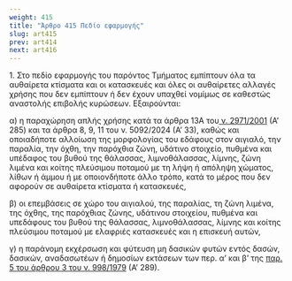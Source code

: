 ```yaml
---
weight: 415
title: "Άρθρο 415 Πεδίο εφαρμογής"
slug: art415
prev: art414
next: art416
---
```


1\. Στο πεδίο εφαρμογής του παρόντος Τμήματος εμπίπτουν όλα τα αυθαίρετα κτίσματα και οι κατασκευές και όλες οι αυθαίρετες αλλαγές χρήσης που δεν εμπίπτουν ή δεν έχουν υπαχθεί νομίμως σε καθεστώς αναστολής επιβολής κυρώσεων. Εξαιρούνται:

α) η παραχώρηση απλής χρήσης κατά τα άρθρα 13Α του<a href="https://ia37rg02wpsa01.blob.core.windows.net/fek/01/2001/20010100285.pdf" title="Δείτε το Σχετικό"> ν. 2971/2001</a> (Α’ 285) και τα άρθρα 8, 9, 11 του ν. 5092/2024 (Α’ 33), καθώς και οποιαδήποτε αλλοίωση της μορφολογίας του εδάφους στον αιγιαλό, την παραλία, την όχθη, την παρόχθια ζώνη, υδάτινο στοιχείο, πυθμένα και υπέδαφος του βυθού της θάλασσας, λιμνοθάλασσας, λίμνης, ζώνη λιμένα και κοίτης πλεύσιμου ποταμού με τη λήψη ή απόληψη χώματος, λίθων ή άμμου ή με οποιονδήποτε άλλο τρόπο, κατά το μέρος που δεν αφορούν σε αυθαίρετα κτίσματα ή κατασκευές,

β) οι επεμβάσεις σε χώρο του αιγιαλού, της παραλίας, τη ζώνη λιμένα, της όχθης, της παρόχθιας ζώνης, υδάτινου στοιχείου, πυθμένα και υπεδάφους του βυθού της θάλασσας, λιμνοθάλασσας, λίμνης και κοίτης πλεύσιμου ποταμού με ελαφριές κατασκευές και η επισκευή αυτών,

γ) η παράνομη εκχέρσωση και φύτευση μη δασικών φυτών εντός δασών, δασικών, αναδασωτέων ή δημοσίων εκτάσεων των περ. α’ και β’ της <a href="https://ia37rg02wpsa01.blob.core.windows.net/fek/01/1979/19790100279.pdf" title="Δείτε το Σχετικό">παρ. 5 του άρθρου 3 του ν. 998/1979</a> (Α’ 289).


